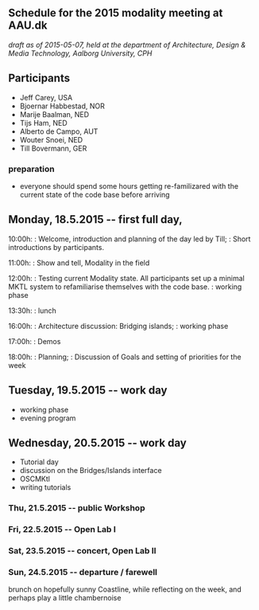## Schedule for the 2015 modality meeting at AAU.dk
*draft as of 2015-05-07, held at the department of Architecture, Design & Media Technology, Aalborg University, CPH*


## Participants

+ Jeff Carey, USA
+ Bjoernar Habbestad, NOR
+ Marije Baalman, NED
+ Tijs Ham, NED
+ Alberto de Campo, AUT
+ Wouter Snoei, NED
+ Till Bovermann, GER


### preparation

+ everyone should spend some hours getting re-familizared with the current state of the code base before arriving

## Monday, 18.5.2015 -- first full day, 

10:00h:
: Welcome, introduction and planning of the day led by Till;
: Short introductions by participants.

11:00h:
: Show and tell, Modality in the field

12:00h:
: Testing current Modality state. All participants set up a minimal MKTL system to refamiliarise themselves with the code base.
: working phase

13:30h:
: lunch

16:00h:
: Architecture discussion: Bridging islands;
: working phase

17:00h:
: Demos

18:00h:
: Planning;
: Discussion of Goals and setting of priorities for the week


## Tuesday, 19.5.2015 -- work day

+ working phase
+ evening program

## Wednesday, 20.5.2015 -- work day

+ Tutorial day
+ discussion on the Bridges/Islands interface
+ OSCMKtl
+ writing tutorials

### Thu, 21.5.2015 -- public Workshop


### Fri, 22.5.2015 -- Open Lab I


### Sat, 23.5.2015 -- concert, Open Lab II

### Sun, 24.5.2015 -- departure / farewell

brunch on hopefully sunny Coastline, while reflecting on the week, and perhaps play a little chambernoise
